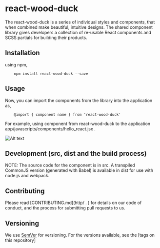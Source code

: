 # react-wood-duck

The react-wood-duck is a series of individual styles and components, that when combined make beautiful, intuitive designs.
The shared component library gives developers a collection of re-usable React components and SCSS partials for building their products.

## Installation

using npm,

        npm install react-wood-duck --save
  
## Usage

Now, you can import the components from the library into the application as,

        @import { component name } from 'react-wood-duck'
 
   For example, using component from react-wood-duck to the application app/javascripts/components/hello_react.jsx .      
        
  ![Alt text](https://user-images.githubusercontent.com/30934662/29227194-c8865c40-7e89-11e7-982c-2b07eab60928.png)
  
## Development (src, dist and the build process)

NOTE: The source code for the component is in src. A transpiled CommonJS version (generated with Babel) is available in dist for use with node.js and webpack. 

## Contributing

Please read [CONTRIBUTING.md](http/ .     ) for details on our code of conduct, and the process for submitting pull requests to us.

## Versioning

We use [SemVer](http://semver.org/) for versioning. For the versions available, see the [tags on this repository] 

